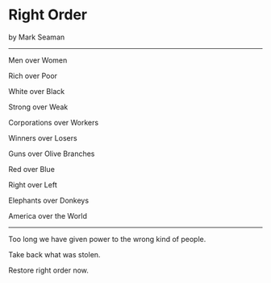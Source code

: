 # Right Order

by Mark Seaman

---

Men over Women

Rich over Poor

White over Black

Strong over Weak

Corporations over Workers

Winners over Losers

Guns over Olive Branches

Red over Blue

Right over Left

Elephants over Donkeys

America over the World

---

Too long we have given power to the wrong kind of people.

Take back what was stolen.

Restore right order now.
